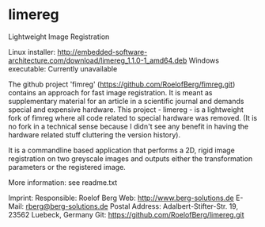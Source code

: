 limereg
=======

Lightweight Image Registration

Linux installer: http://embedded-software-architecture.com/download/limereg_1.1.0-1_amd64.deb
Windows executable: Currently unavailable

The github project 'fimreg' (https://github.com/RoelofBerg/fimreg.git) contains an approach for fast image registration. It is meant as supplementary material for an article in a scientific journal and demands special and expensive hardware. This project - limereg - is a lightweight fork of fimreg where all code related to special hardware was removed. (It is no fork in a technical sense because I didn't see any benefit in having the hardware related stuff cluttering the version history).

It is a commandline based application that performs a 2D, rigid image registration on two greyscale images and outputs either the transformation parameters or the registered image.

More information: see readme.txt

Imprint: Responsible: Roelof Berg Web: http://www.berg-solutions.de E-Mail: rberg@berg-solutions.de Postal Address: Adalbert-Stifter-Str. 19, 23562 Luebeck, Germany Git: https://github.com/RoelofBerg/limereg.git
